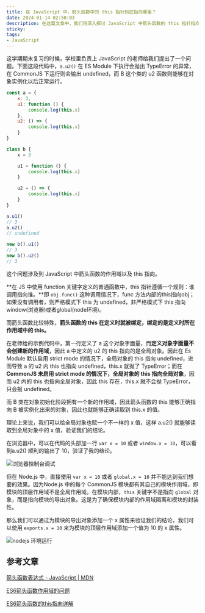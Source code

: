 ```yaml
---
title: 在 JavaScript 中，箭头函数中的 this 指针到底指向哪里？
date: 2024-01-14 02:50:03
description: 在这篇文章中，我们将深入探讨 JavaScript 中箭头函数的 this 指针指向问题。通过对比普通函数和箭头函数在对象字面量和类中的不同表现，本文详细解释了 this 在不同上下文环境（如 ES Module 和 CommonJS）下的行为差异。文章还通过实际代码示例，展示了在浏览器和 Node.js 中如何验证 this 的指向，并解析了箭头函数在定义时绑定 this 的机制。无论你是 JavaScript 初学者还是有一定经验的开发者，这篇文章都将帮助你更清晰地理解 this 的工作原理，避免在实际开发中遇到类似的问题。
sticky:
tags:
- JavaScript
---
```


这学期期末复习的时候，学校里负责上 JavaScript 的老师给我们提出了一个问题。下面这段代码中，`a.u2()` 在 ES Module 下执行会抛出 TypeError 的异常，在 CommonJS 下运行则会输出 undefined，而 B 这个类的 u2 函数则能够在对象实例化以后正常运行。

```javascript
const a = {
    x: 3,
    u1: function () {
        console.log(this.x)
    },
    u2: () => {
        console.log(this.x)
    }
}

class b {
    x = 3

    u1 = function () {
        console.log(this.x)
    }

    u2 = () => {
        console.log(this.x)
    }
}

a.u1()
// 3
a.u2()
// undefined

new b().u1()
// 3
new b().u2()
// 3
```

这个问题涉及到 JavaScript 中箭头函数的作用域以及 this 指向。

**在 JS 中使用 function 关键字定义的普通函数中，this 指针遵循一个规则：谁调用指向谁。**即 `obj.func()` 这种调用情况下，func 方法内部的this指向obj；如果没有调用者，则严格模式下 this 为 undefined，非严格模式下 this 指向window(浏览器)或者global(node环境)。

而箭头函数比较特殊，**箭头函数的 this 在定义时就被绑定，绑定的是定义时所在作用域中的 this。**

在老师给的示例代码中，第一行定义了 a 这个对象字面量，而**定义对象字面量不会创建新的作用域**，因此 a 中定义的 u2 的 this 指向的是全局对象。因此在 Es Module 默认启用 strict mode 的情况下，全局对象的 this 指向 undefined，进而导致 a 的 u2 内 this 也指向 undefined，this.x 就抛了 TypeError；而在 **CommonJS 未启用 strict mode 的情况下，全局对象的 this 指向全局对象**，因而 u2 内的 this 也指向全局对象，因此 this 存在，this.x 就不会抛 TypeError，只会报 undefined。

而 B 类在对象初始化阶段拥有一个新的作用域，因此箭头函数的 this 能够正确指向 B 被实例化出来的对象，因此也就能够正确读取到 this.x 的值。

理论上来说，我们可以给全局对象也赋一个不一样的 x 值，这样 a.u2() 就能够读取到全局对象中的 x 值，验证我们的结论。

在浏览器中，可以在代码的头部加一行 `var x = 10` 或者 `window.x = 10`，可以看到a.u2() 顺利的输出了 10，验证了我的结论。

![浏览器控制台调试](https://static.031130.xyz/uploads/2024/08/12/65a2e1d093b78.webp)

但在 Node.js 中，直接使用 `var x = 10` 或者 `global.x = 10` 并不能达到我们想要的效果。因为Node.js 中的每个 CommonJS 模块都有其自己的模块作用域，即模块的顶层作用域不是全局作用域。在模块内部，`this` 关键字不是指向 `global` 对象，而是指向模块的导出对象。这是为了确保模块内部的作用域隔离和模块的封装性。

那么我们可以通过为模块的导出对象添加一个 x 属性来验证我们的结论，我们可以使用 `exports.x = 10` 来为模块的顶层作用域添加一个值为 10 的 x 属性。

![nodejs 环境运行](https://static.031130.xyz/uploads/2024/08/12/65a2e379ba89e.webp)

## 参考文章

[箭头函数表达式 - JavaScript | MDN](https://developer.mozilla.org/zh-CN/docs/Web/JavaScript/Reference/Functions/Arrow_functions)

[ES6箭头函数作用域的问题](https://segmentfault.com/q/1010000022948115)

[ES6箭头函数的this指向详解](https://www.zhihu.com/tardis/zm/art/57204184)
